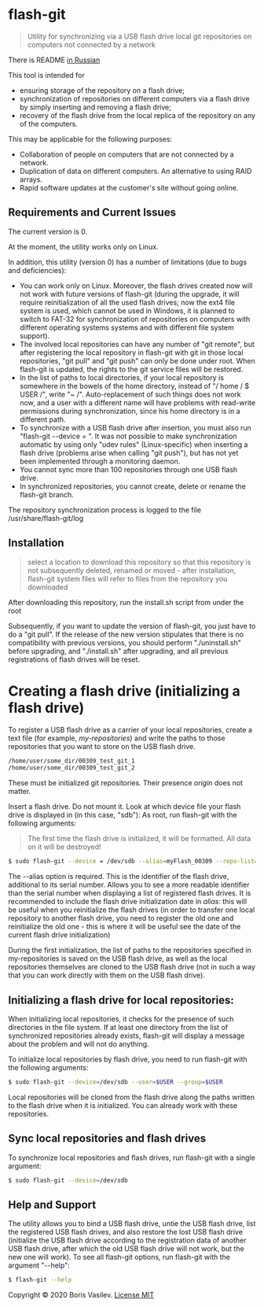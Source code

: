 # flash-git
> Utility for synchronizing via a USB flash drive local git repositories on computers not connected by a network

There is README [in Russian](README-ru.md)

This tool is intended for
- ensuring storage of the repository on a flash drive;
- synchronization of repositories on different computers via a flash drive by simply inserting and removing a flash drive;
- recovery of the flash drive from the local replica of the repository on any of the computers.

This may be applicable for the following purposes:
- Collaboration of people on computers that are not connected by a network.
- Duplication of data on different computers. An alternative to using RAID arrays.
- Rapid software updates at the customer's site without going online.

## Requirements and Current Issues

The current version is 0.

At the moment, the utility works only on Linux.

In addition, this utility (version 0) has a number of limitations (due to bugs and deficiencies):
* You can work only on Linux. Moreover, the flash drives created now will not work with future versions of flash-git (during the upgrade, it will require reinitialization of all the used flash drives; now the ext4 file system is used, which cannot be used in Windows, it is planned to switch to FAT-32 for synchronization of repositories on computers with different operating systems systems and with different file system support).
* The involved local repositories can have any number of "git remote", but after registering the local repository in flash-git with git in those local repositories, "git pull" and "git push" can only be done under root. When flash-git is updated, the rights to the git service files will be restored.
* In the list of paths to local directories, if your local repository is somewhere in the bowels of the home directory, instead of "/ home / $ USER /", write "~ /". Auto-replacement of such things does not work now, and a user with a different name will have problems with read-write permissions during synchronization, since his home directory is in a different path.
* To synchronize with a USB flash drive after insertion, you must also run "flash-git --device = <FILE-DEVICE-USB Flash Drive>". It was not possible to make synchronization automatic by using only "udev rules" (Linux-specific) when inserting a flash drive (problems arise when calling "git push"), but has not yet been implemented through a monitoring daemon.
* You cannot sync more than 100 repositories through one USB flash drive.
* In synchronized repositories, you cannot create, delete or rename the flash-git branch.

The repository synchronization process is logged to the file /usr/share/flash-git/log

## Installation

> select a location to download this repository so that this repository is not subsequently deleted, renamed or moved - after installation, flash-git system files will refer to files from the repository you downloaded

After downloading this repository, run the install.sh script from under the root

Subsequently, if you want to update the version of flash-git, you just have to do a "git pull". If the release of the new version stipulates that there is no compatibility with previous versions, you should perform "./uninstall.sh" before upgrading, and "./install.sh" after upgrading, and all previous registrations of flash drives will be reset.

# Creating a flash drive (initializing a flash drive)

To register a USB flash drive as a carrier of your local repositories, create a text file (for example, *my-repositories*) and write the paths to those repositories that you want to store on the USB flash drive.
```bash
/home/user/some_dir/00309_test_git_1
/home/user/some_dir/00309_test_git_2
```
These must be initialized git repositories. Their presence *origin* does not matter.

Insert a flash drive. Do not mount it. Look at which device file your flash drive is displayed in (in this case, "sdb"):
As root, run flash-git with the following arguments:
> The first time the flash drive is initialized, it will be formatted. All data on it will be destroyed!
```bash
$ sudo flash-git --device = /dev/sdb --alias=myFlash_00309 --repo-list=my-repositories
```
The --alias option is required. This is the identifier of the flash drive, additional to its serial number. Allows you to see a more readable identifier than the serial number when displaying a list of registered flash drives. It is recommended to include the flash drive initialization date in *alias*: this will be useful when you reinitialize the flash drives (in order to transfer one local repository to another flash drive, you need to register the old one and reinitialize the old one - this is where it will be useful see the date of the current flash drive initialization)

During the first initialization, the list of paths to the repositories specified in my-repositories is saved on the USB flash drive, as well as the local repositories themselves are cloned to the USB flash drive (not in such a way that you can work directly with them on the USB flash drive).

## Initializing a flash drive for local repositories:

When initializing local repositories, it checks for the presence of such directories in the file system. If at least one directory from the list of synchronized repositories already exists, flash-git will display a message about the problem and will not do anything.

To initialize local repositories by flash drive, you need to run flash-git with the following arguments:
```bash
$ sudo flash-git --device=/dev/sdb --user=$USER --group=$USER
```
Local repositories will be cloned from the flash drive along the paths written to the flash drive when it is initialized.
You can already work with these repositories.

## Sync local repositories and flash drives

To synchronize local repositories and flash drives, run flash-git with a single argument:
```bash
$ sudo flash-git --device=/dev/sdb
```

## Help and Support

The utility allows you to bind a USB flash drive, untie the USB flash drive, list the registered USB flash drives, and also restore the lost USB flash drive (initialize the USB flash drive according to the registration data of another USB flash drive, after which the old USB flash drive will not work, but the new one will work).
To see all flash-git options, run flash-git with the argument "--help":
```bash
$ flash-git --help
```

Copyright © 2020 Boris Vasilev. [License MIT](https://github.com/1024sparrow/flash-git/blob/master/LICENSE)
